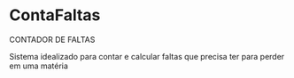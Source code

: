 # ContaFaltas
CONTADOR DE FALTAS 

Sistema idealizado para contar e calcular faltas que precisa ter para perder em uma matéria
